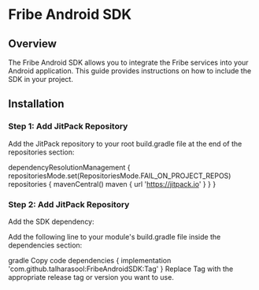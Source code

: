 # Fribe Android SDK

## Overview
The Fribe Android SDK allows you to integrate the Fribe services into your Android application. This guide provides instructions on how to include the SDK in your project.

## Installation

### Step 1: Add JitPack Repository

Add the JitPack repository to your root build.gradle file at the end of the repositories section:

dependencyResolutionManagement {
    repositoriesMode.set(RepositoriesMode.FAIL_ON_PROJECT_REPOS)
    repositories {
        mavenCentral()
        maven { url 'https://jitpack.io' }
    }
}
### Step 2: Add JitPack Repository
Add the SDK dependency:

Add the following line to your module's build.gradle file inside the dependencies section:

gradle
Copy code
dependencies {
    implementation 'com.github.talharasool:FribeAndroidSDK:Tag'
}
Replace Tag with the appropriate release tag or version you want to use.
